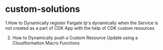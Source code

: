 # custom-solutions

 1.How to Dynamically register Fargate Ip's dynamically when the Service is not created as a part of CDK App with the help of CDK custom resources

 2. How to Dynamically push a Custom Resource Update using a Cloudformation Macro Functions

 
